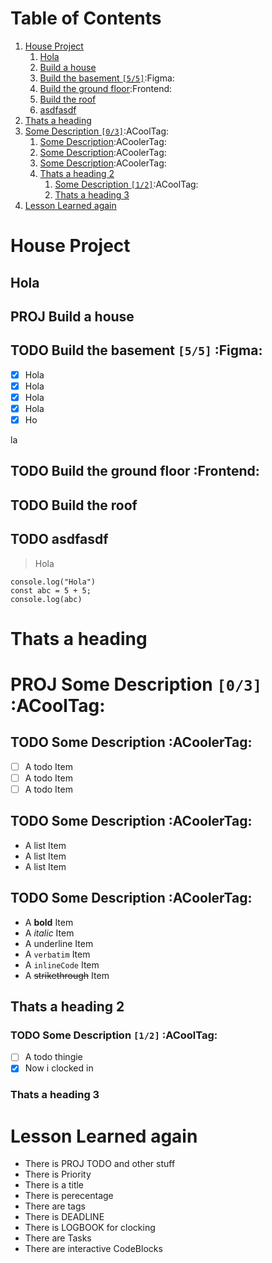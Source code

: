 # Table of Contents

1.  [House Project](#orga3380bf)
    1.  [Hola](#orgbe0fa86)
    2.  [Build a house](#org62fccb0)
    3.  [Build the basement <code>[5/5]</code>](#org6c911b2):Figma:
    4.  [Build the ground floor](#org740a2af):Frontend:
    5.  [Build the roof](#org87b9f41)
    6.  [asdfasdf](#orgd500b7e)
2.  [Thats a heading](#org7ba1644)
3.  [Some Description <code>[0/3]</code>](#orgf8a0485):ACoolTag:
    1.  [Some Description](#org6ef0b9d):ACoolerTag:
    2.  [Some Description](#org9e2904a):ACoolerTag:
    3.  [Some Description](#org3281293):ACoolerTag:
    4.  [Thats a heading 2](#org8549795)
        1.  [Some Description <code>[1/2]</code>](#org2b2d746):ACoolTag:
        2.  [Thats a heading 3](#org6eafea7)
4.  [Lesson Learned again](#orgc547413)

<a id="orga3380bf"></a>

# House Project

<a id="orgbe0fa86"></a>

## Hola

<a id="org62fccb0"></a>

## PROJ Build a house

<a id="org6c911b2"></a>

## TODO Build the basement <code>[5/5]</code> :Figma:

- [x] Hola
- [x] Hola
- [x] Hola
- [x] Hola
- [x] Ho

la

<a id="org740a2af"></a>

## TODO Build the ground floor :Frontend:

<a id="org87b9f41"></a>

## TODO Build the roof

<a id="orgd500b7e"></a>

## TODO asdfasdf

> Hola

    console.log("Hola")
    const abc = 5 + 5;
    console.log(abc)

<a id="org7ba1644"></a>

# Thats a heading

<a id="orgf8a0485"></a>

# PROJ Some Description <code>[0/3]</code> :ACoolTag:

<a id="org6ef0b9d"></a>

## TODO Some Description :ACoolerTag:

- [ ] A todo Item
- [ ] A todo Item
- [ ] A todo Item

<a id="org9e2904a"></a>

## TODO Some Description :ACoolerTag:

- A list Item
- A list Item
- A list Item

<a id="org3281293"></a>

## TODO Some Description :ACoolerTag:

- A **bold** Item
- A _italic_ Item
- A <span class="underline">underline</span> Item
- A `verbatim` Item
- A `inlineCode` Item
- A <del>strikethrough</del> Item

<a id="org8549795"></a>

## Thats a heading 2

<a id="org2b2d746"></a>

### TODO Some Description <code>[1/2]</code> :ACoolTag:

- [ ] A todo thingie
- [x] Now i clocked in

<a id="org6eafea7"></a>

### Thats a heading 3

<a id="orgc547413"></a>

# Lesson Learned again

- There is PROJ TODO and other stuff
- There is Priority
- There is a title
- There is perecentage
- There are tags
- There is DEADLINE
- There is LOGBOOK for clocking
- There are Tasks
- There are interactive CodeBlocks
